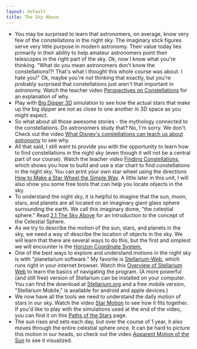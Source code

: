 ```yaml
---
layout: default
title: The Sky Above
---
```


- You may be surprised to learn that astronomers, on average, know very few of the constellations in the night sky. The imaginary stick figures serve very little purpose in modern astronomy. Their value today lies primarily in their ability to help amateur astronomers point their telescopes in the right part of the sky. Ok, now I know what you're thinking. "What do you mean astronomers don't know the constellations!?! That's what I thought this whole course was about. I hate you!" Ok, maybe you're not thinking that exactly, but you're probably surprised that constellations just aren't that important in astronomy. Watch the teacher video [Perspectives on Constellations](https://www.youtube.com/watch?v=1VRz_otw5vw) for an explanation of why.
- Play with [Big Dipper 3D](https://storage.googleapis.com/avh-sims/astroUNL/classaction/animations/coordsmotion/bigdipper.html) simulation to see how the actual stars that make up the big dipper are not as close to one another in 3D space as you might expect.
- So what about all those awesome stories - the mythology connected to the constellations. Do astronomers study that? No, I'm sorry. We don't. Check out the video [What Disney's constellations can teach us about astronomy](https://youtu.be/Zc6yJ0cR-P4) to see why. 
- All that said, I still want to provide you with the opportunity to learn how to find constellations in the night sky (even though it will not be a central part of our course). Watch the teacher video [Finding Constellations](https://youtu.be/T3meP_c5Izw?si=3MXACxSKS9Ge8f8O), which shows you how to build and use a star chart to find constellations in the night sky. You can print your own star wheel using the directions [How to Make a Star Wheel the Simple Way](https://docs.google.com/document/d/1f7n2WbDqzkupEzLM81wDrNdBxdu6PxR5h_FtLyscIaA/edit?usp=sharing). A little later in this unit, I will also show you some free tools that can help you locate objects in the sky.
- To understand the night sky, it is helpful to imagine that the sun, moon, stars, and planets are all located on an imaginary giant glass sphere surrounding the earth. We call this imaginary dome, "the celestial sphere." Read [2.1 The Sky Above](https://openstax.org/books/astronomy-2e/pages/2-1-the-sky-above) for an introduction to the concept of the Celestial Sphere.
- As we try to describe the motion of the sun, stars, and planets in the sky, we need a way of describe the location of objects in the sky. We will learn that there are several ways to do this, but the first and simplest we will encounter is the [Horizon Coordinate System.](https://youtu.be/qV8gQ-QenvI)
- One of the best ways to explore and understand motions in the night sky is with "planetarium software." My favorite is [Stellarium-Web](https://stellarium-web.org/), which runs right in your internet browser. Watch this [Overview of Stellarium Web](https://youtu.be/VWrrFTl8oFw?si=gZbJ8FxJT4yuX7rj) to learn the basics of navigating the program. (A more powerful (and still free) version of Stellarium can be installed on your computer. You can find the download at [Stellarium.org](https://stellarium.org/) and a free mobile version, "Stellarium Mobile," is available for android and apple devices.)
- We now have all the tools we need to understand the daily motion of stars in our sky. Watch the video [Star Motion](https://youtu.be/dPraUi8qpq0?si=xGxMqCogoxk_-MwG) to see how it fits together. If you'd like to play with the simulations used at the end of the video, you can find it on this [Paths of the Stars](https://storage.googleapis.com/avh-sims/astroUNL/naap/motion2/starpaths.html) page.
- The sun rises and sets each day, but over the course of 1 year, it also moves through the entire celestial sphere once. It can be hard to picture this motion in our heads, so check out the video [Apparent Motion of the Sun](https://youtu.be/rdV39WML5gU?si=R19d4rtyYsbOquoU) to see it visualized.
